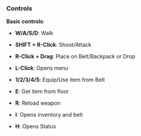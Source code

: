 ### Controls

**Basic controls**:
- **W/A/S/D**: Walk
- **SHIFT + R-Click**: Shoot/Attack
- **R-Click + Drag**: Place on Belt/Backpack or Drop
- **L-Click**: Opens menu 
- **1/2/3/4/5**: Equip/Use item from Belt

- **E**: Get item from floor
- **R**: Reload weapon

- **I**: Opens inventory and belt
- **H**: Opens Status